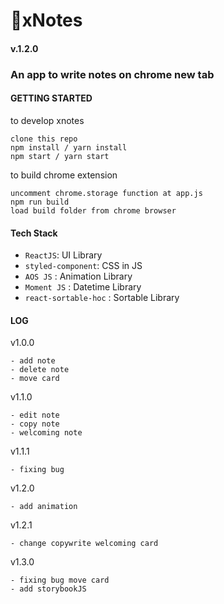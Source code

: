 # :ledger:xNotes

#### v.1.2.0

### An app to write notes on chrome new tab

#### GETTING STARTED

to develop xnotes

```
clone this repo
npm install / yarn install
npm start / yarn start
```

to build chrome extension

```
uncomment chrome.storage function at app.js
npm run build
load build folder from chrome browser
```

#### Tech Stack

- `ReactJS`: UI Library
- `styled-component`: CSS in JS
- `AOS JS` : Animation Library
- `Moment JS` : Datetime Library
- `react-sortable-hoc` : Sortable Library

#### LOG

v1.0.0

```
- add note
- delete note
- move card
```

v1.1.0

```
- edit note
- copy note
- welcoming note
```

v1.1.1

```
- fixing bug
```

v1.2.0

```
- add animation
```

v1.2.1

```
- change copywrite welcoming card
```

v1.3.0

```
- fixing bug move card
- add storybookJS
```
